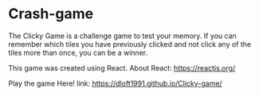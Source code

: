 # Crash-game

The Clicky Game is a challenge game to test your memory. If you can remember which tiles you have previously clicked and not click any of the tiles more than once, you can be a winner. 

This game was created using React. 
About React: https://reactjs.org/

Play the game Here!
link: https://dloft1991.github.io/Clicky-game/

    
